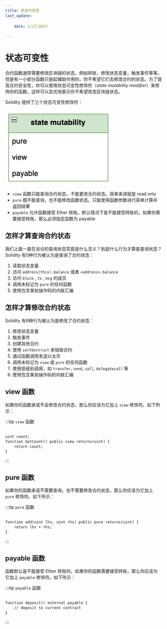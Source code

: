 ```yaml
---
title: 状态可变性
last_update: 

    date: 1/27/2023

---
```


# 状态可变性

合约函数通常需要修改区块链的状态，例如转账，修改状态变量，触发事件等等。但是有一小部分函数只是起辅助作用的，你不希望它们去修改合约的状态。为了提高合约安全性，你可以使用状态可变性修饰符（*state mutability modifier*）来修饰你的函数。这样可以显式地表示你不希望改变区块链状态。

Solidity 提供了三个状态可变性修饰符：

![picture 1](assets/state-mutability/1674825720506.png)  


- `view` 函数只能查询合约状态，不能更改合约状态。简单来讲就是 read only
- `pure` 既不能查询，也不能修改函数状态。只能使用函数参数进行简单计算并返回结果
- `payable` 允许函数接受 Ether 转账。默认情况下是不能接受转账的，如果你需要接受转账，那么必须指定函数为 payable

## 怎样才算查询合约状态

我们上面一直在谈论的查询状态究竟是什么含义？到底什么行为才算是查询状态？Solidity 有5种行为被认为是查询了合约状态：

1. 读取状态变量
2. 访问  `address(this).balance` 或者 `<address>.balance`
3. 访问 `block` , `tx` , `msg` 的成员
4. 调用未标记为 `pure` 的任何函数
5. 使用包含某些操作码的内联汇编 

## 怎样才算修改合约状态

Solidity 有8种行为被认为是修改了合约状态：

1. 修改状态变量
2. 触发事件
3. 创建其他合约
4. 使用 `selfdestruct` 来销毁合约
5. 通过函数调用发送以太币
6. 调用未标记为 `view` 或 `pure` 的任何函数
7. 使用低级别调用，如 `transfer`, `send`, `call`, `delegatecall` 等
8. 使用包含某些操作码的内联汇编

## view 函数

如果你的函数承诺不会修改合约状态，那么你应该为它加上 `view` 修饰符。如下所示：

:::tip `view` 函数

```solidity

uint count;
function GetCount() public view returns(uint) {
    return count;
}

```

:::

## pure 函数

如果你的函数承诺不需要查询，也不需要修改合约状态，那么你应该为它加上 `pure` 修饰符。如下所示：

:::tip `pure` 函数

```solidity

function add(uint lhs, uint rhs) public pure returns(uint) {
    return lhs + rhs;
}

```

:::

## payable 函数

函数默认是不能接受 Ether 转账的。如果你的函数需要接受转账，那么你应该为它加上 `payable` 修饰符。如下所示：

:::tip `payable` 函数

```solidity

function deposit() external payable {
    // deposit to current contract
}

```

:::